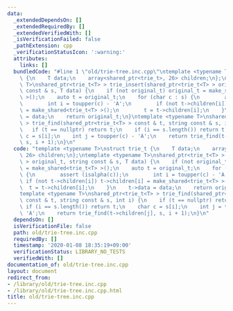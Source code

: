 ```yaml
---
data:
  _extendedDependsOn: []
  _extendedRequiredBy: []
  _extendedVerifiedWith: []
  _isVerificationFailed: false
  _pathExtension: cpp
  _verificationStatusIcon: ':warning:'
  attributes:
    links: []
  bundledCode: "#line 1 \"old/trie-tree.inc.cpp\"\ntemplate <typename T>\nstruct trie_t\
    \ {\n    T data;\n    array<shared_ptr<trie_t>, 26> children;\n};\ntemplate <typename\
    \ T>\nshared_ptr<trie_t<T> > trie_insert(shared_ptr<trie_t<T> > original_t, string\
    \ const & s, T data) {\n    if (not original_t) original_t = make_shared<trie_t<T>\
    \ >();\n    auto t = original_t;\n    for (char c : s) {\n        assert (isalpha(c));\n\
    \        int i = toupper(c) - 'A';\n        if (not t->children[i]) t->children[i]\
    \ = make_shared<trie_t<T> >();\n        t = t->children[i];\n    }\n    t->data\
    \ = data;\n    return original_t;\n}\ntemplate <typename T>\nshared_ptr<trie_t<T>\
    \ > trie_find(shared_ptr<trie_t<T> > const & t, string const & s, int i) {\n \
    \   if (t == nullptr) return t;\n    if (i == s.length()) return t;\n    char\
    \ c = s[i];\n    int j = toupper(c) - 'A';\n    return trie_find(t->children[j],\
    \ s, i + 1);\n}\n"
  code: "template <typename T>\nstruct trie_t {\n    T data;\n    array<shared_ptr<trie_t>,\
    \ 26> children;\n};\ntemplate <typename T>\nshared_ptr<trie_t<T> > trie_insert(shared_ptr<trie_t<T>\
    \ > original_t, string const & s, T data) {\n    if (not original_t) original_t\
    \ = make_shared<trie_t<T> >();\n    auto t = original_t;\n    for (char c : s)\
    \ {\n        assert (isalpha(c));\n        int i = toupper(c) - 'A';\n       \
    \ if (not t->children[i]) t->children[i] = make_shared<trie_t<T> >();\n      \
    \  t = t->children[i];\n    }\n    t->data = data;\n    return original_t;\n}\n\
    template <typename T>\nshared_ptr<trie_t<T> > trie_find(shared_ptr<trie_t<T> >\
    \ const & t, string const & s, int i) {\n    if (t == nullptr) return t;\n   \
    \ if (i == s.length()) return t;\n    char c = s[i];\n    int j = toupper(c) -\
    \ 'A';\n    return trie_find(t->children[j], s, i + 1);\n}\n"
  dependsOn: []
  isVerificationFile: false
  path: old/trie-tree.inc.cpp
  requiredBy: []
  timestamp: '2020-01-08 18:35:19+09:00'
  verificationStatus: LIBRARY_NO_TESTS
  verifiedWith: []
documentation_of: old/trie-tree.inc.cpp
layout: document
redirect_from:
- /library/old/trie-tree.inc.cpp
- /library/old/trie-tree.inc.cpp.html
title: old/trie-tree.inc.cpp
---
```

